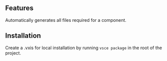 ## Features

Automatically generates all files required for a component.

## Installation

Create a .vxis for local installation by running `vsce package` in the root of the project.